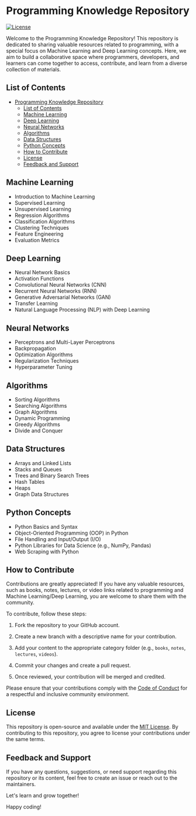 # Programming Knowledge Repository

[![License](https://img.shields.io/badge/License-MIT-blue.svg)](LICENSE)

Welcome to the Programming Knowledge Repository! This repository is dedicated to sharing valuable resources related to programming, with a special focus on Machine Learning and Deep Learning concepts. Here, we aim to build a collaborative space where programmers, developers, and learners can come together to access, contribute, and learn from a diverse collection of materials.

## List of Contents

- [Programming Knowledge Repository](#programming-knowledge-repository)
  - [List of Contents](#list-of-contents)
  - [Machine Learning](#machine-learning)
  - [Deep Learning](#deep-learning)
  - [Neural Networks](#neural-networks)
  - [Algorithms](#algorithms)
  - [Data Structures](#data-structures)
  - [Python Concepts](#python-concepts)
  - [How to Contribute](#how-to-contribute)
  - [License](#license)
  - [Feedback and Support](#feedback-and-support)

## Machine Learning

- Introduction to Machine Learning
- Supervised Learning
- Unsupervised Learning
- Regression Algorithms
- Classification Algorithms
- Clustering Techniques
- Feature Engineering
- Evaluation Metrics

## Deep Learning

- Neural Network Basics
- Activation Functions
- Convolutional Neural Networks (CNN)
- Recurrent Neural Networks (RNN)
- Generative Adversarial Networks (GAN)
- Transfer Learning
- Natural Language Processing (NLP) with Deep Learning

## Neural Networks

- Perceptrons and Multi-Layer Perceptrons
- Backpropagation
- Optimization Algorithms
- Regularization Techniques
- Hyperparameter Tuning

## Algorithms

- Sorting Algorithms
- Searching Algorithms
- Graph Algorithms
- Dynamic Programming
- Greedy Algorithms
- Divide and Conquer

## Data Structures

- Arrays and Linked Lists
- Stacks and Queues
- Trees and Binary Search Trees
- Hash Tables
- Heaps
- Graph Data Structures

## Python Concepts

- Python Basics and Syntax
- Object-Oriented Programming (OOP) in Python
- File Handling and Input/Output (I/O)
- Python Libraries for Data Science (e.g., NumPy, Pandas)
- Web Scraping with Python

## How to Contribute

Contributions are greatly appreciated! If you have any valuable resources, such as books, notes, lectures, or video links related to programming and Machine Learning/Deep Learning, you are welcome to share them with the community.

To contribute, follow these steps:

1. Fork the repository to your GitHub account.

2. Create a new branch with a descriptive name for your contribution.

3. Add your content to the appropriate category folder (e.g., `books`, `notes`, `lectures`, `videos`).

4. Commit your changes and create a pull request.

5. Once reviewed, your contribution will be merged and credited.

Please ensure that your contributions comply with the [Code of Conduct](CODE_OF_CONDUCT.md) for a respectful and inclusive community environment.

## License

This repository is open-source and available under the [MIT License](LICENSE). By contributing to this repository, you agree to license your contributions under the same terms.

## Feedback and Support

If you have any questions, suggestions, or need support regarding this repository or its content, feel free to create an issue or reach out to the maintainers.

Let's learn and grow together!

Happy coding!